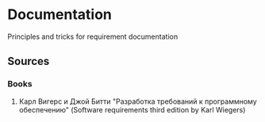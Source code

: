 # Documentation
Principles and tricks for requirement documentation

## Sources
### Books
1. Карл Вигерс и Джой Битти "Разработка требований к программному обеспечению" (Software requirements third edition by Karl Wiegers)